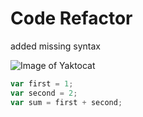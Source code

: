 # Code Refactor

added missing syntax

![Image of Yaktocat](https://octodex.github.com/images/yaktocat.png)

```javascript
var first = 1;
var second = 2;
var sum = first + second;
```
